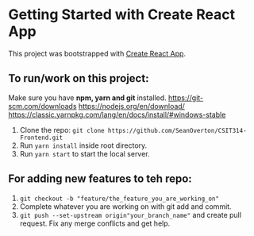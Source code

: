 # Getting Started with Create React App

This project was bootstrapped with [Create React App](https://github.com/facebook/create-react-app).

## To run/work on this project:

Make sure you have **npm, yarn and git** installed.
https://git-scm.com/downloads
https://nodejs.org/en/download/
https://classic.yarnpkg.com/lang/en/docs/install/#windows-stable

1) Clone the repo: ```git clone https://github.com/SeanOverton/CSIT314-Frontend.git```
2) Run ```yarn install``` inside root directory.
3) Run ```yarn start``` to start the local server.

## For adding new features to teh repo:

1) ```git checkout -b "feature/the_feature_you_are_working_on"```
2) Complete whatever you are working on with git add and commit. 
3) ```git push --set-upstream origin"your_branch_name"``` and create pull request. Fix any merge conflicts and get help.
